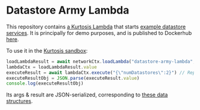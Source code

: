 Datastore Army Lambda
=====================
This repository contains [a Kurtosis Lambda](https://github.com/kurtosis-tech/kurtosis-lambda-api-lib/pull/11) that starts [example datastore services](https://github.com/kurtosis-tech/example-microservices/tree/develop/datastore). It is principally for demo purposes, and is published to Dockerhub [here](https://hub.docker.com/r/kurtosistech/datastore-army-lambda).

To use it in the [Kurtosis sandbox](https://docs.kurtosistech.com/sandbox.html):

```javascript
loadLambdaResult = await networkCtx.loadLambda("datastore-army-lambda", "kurtosistech/datastore-army-lambda", "{}")
lambdaCtx = loadLambdaResult.value
executeResult = await lambdaCtx.execute("{\"numDatastores\":2}") // Replace with the number of datastore services you want
executeResultObj = JSON.parse(executeResult.value)
console.log(executeResultObj)
```

Its args & result are JSON-serialized, corresponding to [these data structures](https://github.com/kurtosis-tech/datastore-army-lambda/blob/master/lambda/api.go).
